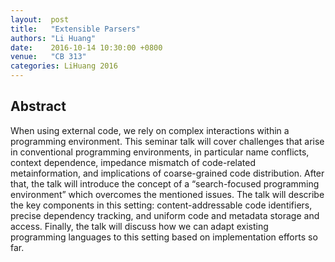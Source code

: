 ```yaml
--- 
layout:  post 
title:   "Extensible Parsers"
authors: "Li Huang"
date:    2016-10-14 10:30:00 +0800
venue:   "CB 313"
categories: LiHuang 2016
--- 
```

## Abstract

When using external code, we rely on complex interactions within a
programming
environment. This seminar talk will cover challenges that arise in
conventional
programming environments, in particular name conflicts, context dependence,
impedance mismatch of code-related metainformation, and implications of
coarse-grained code distribution. After that, the talk will introduce the
concept of a “search-focused programming environment” which overcomes the
mentioned issues. The talk will describe the key components in this setting:
content-addressable code identifiers, precise dependency tracking, and
uniform
code and metadata storage and access. Finally, the talk will discuss how we
can
adapt existing programming languages to this setting based on implementation
efforts so far.


